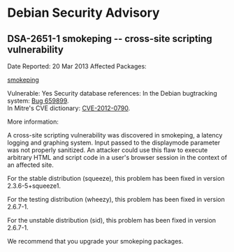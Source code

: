 
Debian Security Advisory
========================


DSA-2651-1 smokeping -- cross-site scripting vulnerability
----------------------------------------------------------



Date Reported:
20 Mar 2013
Affected Packages:

[smokeping](https://packages.debian.org/src:smokeping)

Vulnerable:
Yes
Security database references:
In the Debian bugtracking system: [Bug 659899](https://bugs.debian.org/cgi-bin/bugreport.cgi?bug=659899).  
In Mitre's CVE dictionary: [CVE-2012-0790](https://security-tracker.debian.org/tracker/CVE-2012-0790).  

More information:

A cross-site scripting vulnerability was discovered in smokeping, a
latency logging and graphing system. Input passed to the displaymode
parameter was not properly sanitized. An attacker could use this flaw to
execute arbitrary HTML and script code in a user's browser session in
the context of an affected site.


For the stable distribution (squeeze), this problem has been fixed in
version 2.3.6-5+squeeze1.


For the testing distribution (wheezy), this problem has been fixed in
version 2.6.7-1.


For the unstable distribution (sid), this problem has been fixed in
version 2.6.7-1.


We recommend that you upgrade your smokeping packages.






